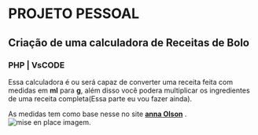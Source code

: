 # PROJETO PESSOAL

## Criação de uma calculadora de Receitas de Bolo

### PHP | VsCODE

Essa calculadora é ou será capaz de converter uma receita feita com medidas em **ml** para **g**, além disso você podera multiplicar os ingredientes de uma receita completa(Essa parte eu vou fazer ainda).

As medidas tem como base nesse no site [**anna Olson**](https://www.annaolson.ca/baking-conversions) .
![mise en place imagem](https://www.daninoce.com.br/wp-content/uploads/2019/03/mise-en-place-destaque-960x625.jpg).
